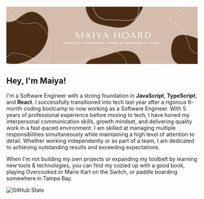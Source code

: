 
![My Image](assets/cover_photo.jpg)

## Hey, I'm Maiya!

I'm a Software Engineer with a strong foundation in **JavaScript**, **TypeScript**, and **React**. I successfully transitioned into tech last year after a rigorous 6-month coding bootcamp to now working as a Software Engineer. With 5 years of professional experience before moving to tech, I have honed my interpersonal communication skills, growth mindset, and delivering quality work in a fast-paced environment. I am skilled at managing multiple responsibilities simultaneously while maintaining a high level of attention to detail. Whether working independently or as part of a team, I am dedicated to achieving outstanding results and exceeding expectations.

When I'm not building my own projects or expanding my toolbelt by learning new tools & technologies, you can find my cozied up with a good book, playing Overcooked or Mario Kart on the Switch, or paddle boarding somewhere in Tampa Bay.

![GitHub Stats](https://github-readme-stats.vercel.app/api/top-langs/?username=maiyajanay&theme=graywhite&show_icons=true&hide_border=true&layout=compact)
<!--
**maiyajanay/maiyajanay** is a ✨ _special_ ✨ repository because its `README.md` (this file) appears on your GitHub profile.

Here are some ideas to get you started:

- 🔭 I’m currently working on ...
- 🌱 I’m currently learning ...
- 👯 I’m looking to collaborate on ...
- 🤔 I’m looking for help with ...
- 💬 Ask me about ...
- 📫 How to reach me: ...
- 😄 Pronouns: ...
- ⚡ Fun fact: ...
-->
